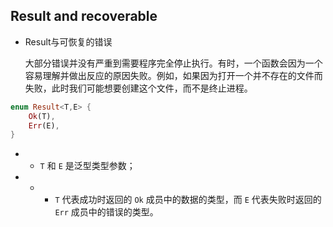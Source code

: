 ## Result and recoverable

* Result与可恢复的错误

    大部分错误并没有严重到需要程序完全停止执行。有时，一个函数会因为一个容易理解并做出反应的原因失败。例如，如果因为打开一个并不存在的文件而失败，此时我们可能想要创建这个文件，而不是终止进程。

```rust
enum Result<T,E> {
    Ok(T),
    Err(E),
}
```

* * `T` 和 `E` 是泛型类型参数；
* * * `T` 代表成功时返回的 `Ok` 成员中的数据的类型，而 `E` 代表失败时返回的 `Err` 成员中的错误的类型。
